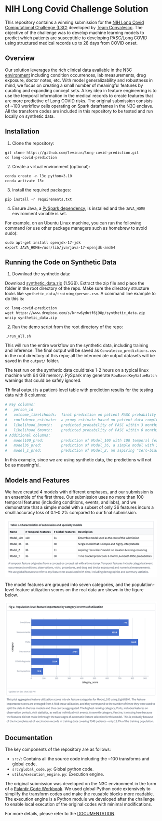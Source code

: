 # NIH Long Covid Challenge Solution

This repository contains a winning submission for the [NIH Long Covid Computational Challenge (L3C)](https://www.challenge.gov/?challenge=l3c) developed by [Team Convalesco](https://www.linkedin.com/pulse/announcing-nih-long-covid-computational/). The objective of the challenge was to develop machine learning models to predict which patients are susceptible to developing PASC/Long COVID using structured medical records up to 28 days from COVID onset. 

## Overview

Our solution leverages the rich clinical data available in the [N3C environment](https://ncats.nih.gov/n3c/about/data-overview) including condition occurrences, lab measurements, drug exposure, doctor notes, etc. With model generalizability and robustness in mind, we focus on creating a small number of meaningful features by curating and expanding concept sets. A key idea in feature engineering is to use the temporal information in the medical records to create features that are more predictive of Long COVID risks. The original submission consists of ~100 workflow cells operating on Spark dataframes in the N3C enclave. All the transform codes are included in this repository to be tested and run locally on synthetic data. 

## Installation

1. Clone the repository:
```
git clone https://github.com/levinas/long-covid-prediction.git
cd long-covid-prediction
```

2. Create a virtual environment (optional):
```
conda create -n l3c python=3.10
conda activate l3c
```

3. Install the required packages:
```
pip install -r requirements.txt
```

4. Ensure Java, a [PySpark dependency](https://spark.apache.org/docs/latest/api/python/getting_started/install.html), is installed and the `JAVA_HOME` environment variable is set. 

For example, on an Ubuntu Linux machine, you can run the following command (or use other package managers such as homebrew to avoid sudo):
```
sudo apt-get install openjdk-17-jdk
export JAVA_HOME=/usr/lib/jvm/java-17-openjdk-amd64
```

## Running the Code on Synthetic Data

1. Download the synthetic data: 

Download [synthetic_data.zip](https://www.dropbox.com/s/krrw6ydutf6j98p/synthetic_data.zip?dl=0) (1.5GB). Extract the zip file and place the folder in the root directory of the repo. Make sure the directory structure looks like `synthetic_data/training/person.csv`. A command line example to do this is:
```
cd long-covid-prediction
wget https://www.dropbox.com/s/krrw6ydutf6j98p/synthetic_data.zip
unzip synthetic_data.zip
```

2. Run the demo script from the root directory of the repo:
```
./run_all.sh
```
This will run the entire workflow on the synthetic data, including training and inference. The final output will be saved as `Convalesco_predictions.csv` in the root directory of this repo; all the intermediate output datasets will be saved in the `output/` folder.

The test run on the synthetic data could take 1-2 hours on a typical linux machine with 64 GB memory. PySpark may generate `RowBasedKeyValueBatch` warnings that could be safely ignored.

Th final output is a patient-level table with prediction results for the testing data with 8 columns: 
 ```python
 # Key columns: 
 #   person_id             
 #   outcome_likelihoods:  final prediction on patient PASC probability  
 #   confidence_estimate:  a proxy estimate based on patient data completeness 
 #   likelihood_3month:    predicted probability of PASC within 3 months after COVID index 
 #   likelihood_6month:    predicted probability of PASC within 6 months after COVID index 
 # Additional columns: 
 #   model100_pred:        prediction of Model_100 with 100 temporal features 
 #   model36_pred:         prediction of Model_36, a simple model with 36 temporal features 
 #   model_z_pred:         prediction of Model_Z, an aspiring "zero-bias" model 
 ```
In this example, since we are using synthetic data, the predictions will not be as meaningful.

## Models and Features

We have created 4 models with different emphases, and our submission is an ensemble of the first three. Our submission uses no more than 100 temporal features (including conditions, events, and labs), and we demonstrate that a simple model with a subset of only 36 features incurs a small accuracy loss of 0.1–0.2% compared to our final submission. 

![Table 1](figs/table1-model-description.png)

The model features are grouped into seven categories, and the population-level feature utilization scores on the real data are shown in the figure below. 

![Fig. 2](figs/fig2-feature-categories.png)


## Documentation

The key components of the repository are as follows:

- `src/`: Contains all the source code including the ~100 transforms and global code.
- `src/global_code.py`: Global python code.
- `utils/execution_engine.py`: Execution engine.

The original submission was developed on the N3C environment in the form of a [Palantir Code Workbook](https://www.palantir.com/docs/foundry/code-workbook/overview/). We used global Python code extensively to simplify the transform codes and make the reusable blocks more readable. The execution engine is a Python module we developed after the challenge to enable local execution of the original codes with minimal modifications.

For more details, please refer to the [DOCUMENTATION](DOCUMENTATION.md).


